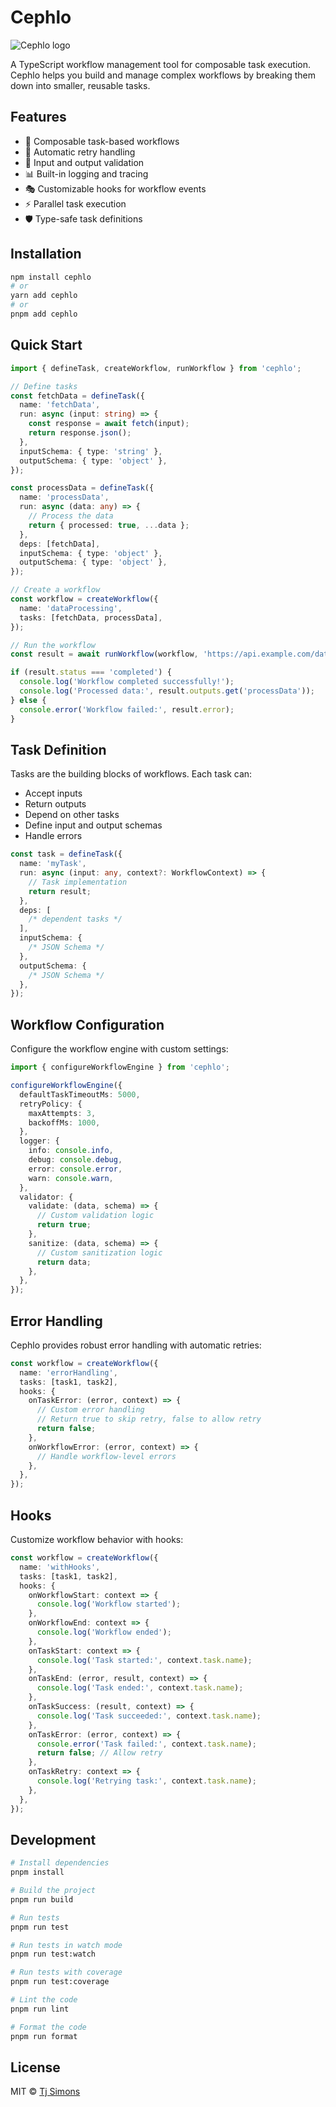 # Cephlo

<picture>
  <source media="(prefers-color-scheme: dark)" srcset="assets/logo-text--dark.png" alt="Cephlo logo">
  <source media="(prefers-color-scheme: light)" srcset="assets/logo-text--light.png" alt="Cephlo logo">
  <img alt="Cephlo logo" src="default-image.png">
</picture>

A TypeScript workflow management tool for composable task execution. Cephlo helps you build and manage complex workflows by breaking them down into smaller, reusable tasks.

## Features

- 🧩 Composable task-based workflows
- 🔄 Automatic retry handling
- 🎯 Input and output validation
- 📊 Built-in logging and tracing
- 🎭 Customizable hooks for workflow events
- ⚡ Parallel task execution
- 🛡️ Type-safe task definitions

## Installation

```bash
npm install cephlo
# or
yarn add cephlo
# or
pnpm add cephlo
```

## Quick Start

```typescript
import { defineTask, createWorkflow, runWorkflow } from 'cephlo';

// Define tasks
const fetchData = defineTask({
  name: 'fetchData',
  run: async (input: string) => {
    const response = await fetch(input);
    return response.json();
  },
  inputSchema: { type: 'string' },
  outputSchema: { type: 'object' },
});

const processData = defineTask({
  name: 'processData',
  run: async (data: any) => {
    // Process the data
    return { processed: true, ...data };
  },
  deps: [fetchData],
  inputSchema: { type: 'object' },
  outputSchema: { type: 'object' },
});

// Create a workflow
const workflow = createWorkflow({
  name: 'dataProcessing',
  tasks: [fetchData, processData],
});

// Run the workflow
const result = await runWorkflow(workflow, 'https://api.example.com/data');

if (result.status === 'completed') {
  console.log('Workflow completed successfully!');
  console.log('Processed data:', result.outputs.get('processData'));
} else {
  console.error('Workflow failed:', result.error);
}
```

## Task Definition

Tasks are the building blocks of workflows. Each task can:

- Accept inputs
- Return outputs
- Depend on other tasks
- Define input and output schemas
- Handle errors

```typescript
const task = defineTask({
  name: 'myTask',
  run: async (input: any, context?: WorkflowContext) => {
    // Task implementation
    return result;
  },
  deps: [
    /* dependent tasks */
  ],
  inputSchema: {
    /* JSON Schema */
  },
  outputSchema: {
    /* JSON Schema */
  },
});
```

## Workflow Configuration

Configure the workflow engine with custom settings:

```typescript
import { configureWorkflowEngine } from 'cephlo';

configureWorkflowEngine({
  defaultTaskTimeoutMs: 5000,
  retryPolicy: {
    maxAttempts: 3,
    backoffMs: 1000,
  },
  logger: {
    info: console.info,
    debug: console.debug,
    error: console.error,
    warn: console.warn,
  },
  validator: {
    validate: (data, schema) => {
      // Custom validation logic
      return true;
    },
    sanitize: (data, schema) => {
      // Custom sanitization logic
      return data;
    },
  },
});
```

## Error Handling

Cephlo provides robust error handling with automatic retries:

```typescript
const workflow = createWorkflow({
  name: 'errorHandling',
  tasks: [task1, task2],
  hooks: {
    onTaskError: (error, context) => {
      // Custom error handling
      // Return true to skip retry, false to allow retry
      return false;
    },
    onWorkflowError: (error, context) => {
      // Handle workflow-level errors
    },
  },
});
```

## Hooks

Customize workflow behavior with hooks:

```typescript
const workflow = createWorkflow({
  name: 'withHooks',
  tasks: [task1, task2],
  hooks: {
    onWorkflowStart: context => {
      console.log('Workflow started');
    },
    onWorkflowEnd: context => {
      console.log('Workflow ended');
    },
    onTaskStart: context => {
      console.log('Task started:', context.task.name);
    },
    onTaskEnd: (error, result, context) => {
      console.log('Task ended:', context.task.name);
    },
    onTaskSuccess: (result, context) => {
      console.log('Task succeeded:', context.task.name);
    },
    onTaskError: (error, context) => {
      console.error('Task failed:', context.task.name);
      return false; // Allow retry
    },
    onTaskRetry: context => {
      console.log('Retrying task:', context.task.name);
    },
  },
});
```

## Development

```bash
# Install dependencies
pnpm install

# Build the project
pnpm run build

# Run tests
pnpm run test

# Run tests in watch mode
pnpm run test:watch

# Run tests with coverage
pnpm run test:coverage

# Lint the code
pnpm run lint

# Format the code
pnpm run format
```

## License

MIT © [Tj Simons](https://github.com/tjsimons)
